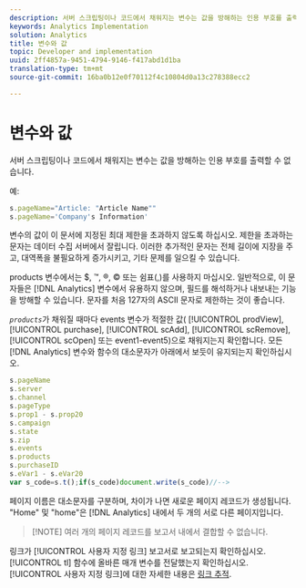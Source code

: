 ```yaml
---
description: 서버 스크립팅이나 코드에서 채워지는 변수는 값을 방해하는 인용 부호를 출력할 수 없습니다.
keywords: Analytics Implementation
solution: Analytics
title: 변수와 값
topic: Developer and implementation
uuid: 2ff4857a-9451-4794-9146-f417abd1d1ba
translation-type: tm+mt
source-git-commit: 16ba0b12e0f70112f4c10804d0a13c278388ecc2

---
```



# 변수와 값

서버 스크립팅이나 코드에서 채워지는 변수는 값을 방해하는 인용 부호를 출력할 수 없습니다.

예:

```js
s.pageName="Article: "Article Name"" 
s.pageName='Company's Information' 
```

변수의 값이 이 문서에 지정된 최대 제한을 초과하지 않도록 하십시오. 제한을 초과하는 문자는 데이터 수집 서버에서 잘립니다. 이러한 추가적인 문자는 전체 길이에 지장을 주고, 대역폭을 불필요하게 증가시키고, 기타 문제를 일으킬 수 있습니다.

products 변수에서는 $, ™, ®, © 또는 쉼표(,)를 사용하지 마십시오. 일반적으로, 이 문자들은 [!DNL Analytics] 변수에서 유용하지 않으며, 필드를 해석하거나 내보내는 기능을 방해할 수 있습니다. 문자를 처음 127자의 ASCII 문자로 제한하는 것이 좋습니다.

*`products`*&#x200B;가 채워질 때마다 events 변수가 적절한 값( [!UICONTROL prodView], [!UICONTROL purchase], [!UICONTROL scAdd], [!UICONTROL scRemove], [!UICONTROL scOpen] 또는 event1-event5)으로 채워지는지 확인합니다. 모든 [!DNL Analytics] 변수와 함수의 대소문자가 아래에서 보듯이 유지되는지 확인하십시오.

```js
s.pageName 
s.server 
s.channel 
s.pageType 
s.prop1 - s.prop20 
s.campaign 
s.state 
s.zip 
s.events 
s.products 
s.purchaseID 
s.eVar1 - s.eVar20 
var s_code=s.t();if(s_code)document.write(s_code)//--> 
```

페이지 이름은 대소문자를 구분하며, 차이가 나면 새로운 페이지 레코드가 생성됩니다. "Home" 및 "home"은 [!DNL Analytics] 내에서 두 개의 서로 다른 페이지입니다.

> [!NOTE] 여러 개의 페이지 레코드를 보고서 내에서 결합할 수 없습니다.

링크가 [!UICONTROL 사용자 지정 링크] 보고서로 보고되는지 확인하십시오. [!UICONTROL tl] 함수에 올바른 매개 변수를 전달했는지 확인하십시오. [!UICONTROL 사용자 지정 링크]에 대한 자세한 내용은 [링크 추적](/help/implement/js-implementation/function-tl.md).
